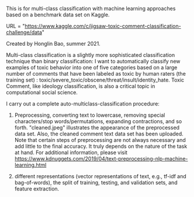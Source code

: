 This is for multi-class classification with machine learning approaches based on a benchmark data set on Kaggle.  

URL = "https://www.kaggle.com/c/jigsaw-toxic-comment-classification-challenge/data"

Created by Honglin Bao, summer 2021. 

Multi-class classification is a slightly more sophisticated classification technique than binary classification:
I want to automatically classify new examples of toxic behavior into one of five categories based on a large number of comments that have been labeled as toxic by human raters (the training set)
: toxic/severe_toxic/obscene/threat/insult/identity_hate.
Toxic Comment, like ideology classification, is also a critical topic in computational social science.

I carry out a complete auto-multiclass-classification procedure:

1. Preprocessing,
converting text to lowercase, 
removing special characters/stop words/permutations, expanding contractions, and so forth. 
"cleaned.jpeg" illustrates the appearance of the preprocessed data set.
Also, the cleaned comment text data set has been uploaded.
Note that certain steps of preprocessing are not always necessary and add little to the final accuracy. 
It truly depends on the nature of the task at hand. 
For additional information, please visit https://www.kdnuggets.com/2019/04/text-preprocessing-nlp-machine-learning.html

2. different representations (vector representations of text, e.g., tf-idf and bag-of-words), the split of training, testing, and validation sets, and feature extraction.

